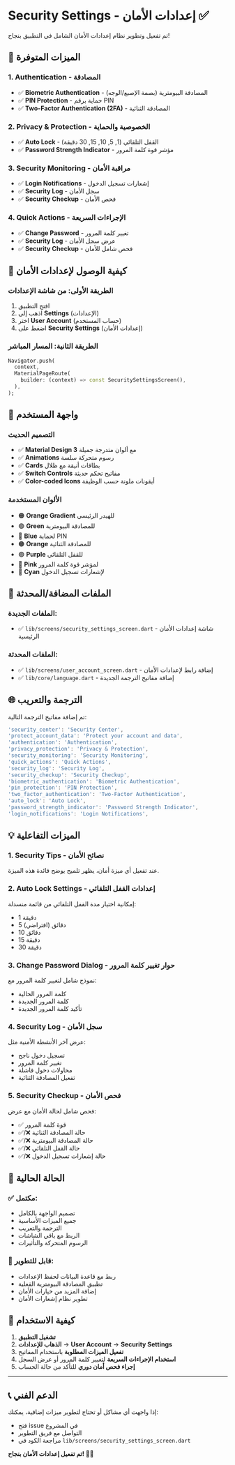# Security Settings - إعدادات الأمان ✅

تم تفعيل وتطوير نظام إعدادات الأمان الشامل في التطبيق بنجاح!

## 🔐 الميزات المتوفرة

### 1. **Authentication - المصادقة**
- ✅ **Biometric Authentication** - المصادقة البيومترية (بصمة الإصبع/الوجه)
- ✅ **PIN Protection** - حماية برقم PIN
- ✅ **Two-Factor Authentication (2FA)** - المصادقة الثنائية

### 2. **Privacy & Protection - الخصوصية والحماية**
- ✅ **Auto Lock** - القفل التلقائي (1, 5, 10, 15, 30 دقيقة)
- ✅ **Password Strength Indicator** - مؤشر قوة كلمة المرور

### 3. **Security Monitoring - مراقبة الأمان**
- ✅ **Login Notifications** - إشعارات تسجيل الدخول
- ✅ **Security Log** - سجل الأمان
- ✅ **Security Checkup** - فحص الأمان

### 4. **Quick Actions - الإجراءات السريعة**
- ✅ **Change Password** - تغيير كلمة المرور
- ✅ **Security Log** - عرض سجل الأمان
- ✅ **Security Checkup** - فحص شامل للأمان

## 🚀 كيفية الوصول لإعدادات الأمان

### الطريقة الأولى: من شاشة الإعدادات
1. افتح التطبيق
2. اذهب إلى **Settings** (الإعدادات)
3. اختر **User Account** (حساب المستخدم)
4. اضغط على **Security Settings** (إعدادات الأمان)

### الطريقة الثانية: المسار المباشر
```dart
Navigator.push(
  context,
  MaterialPageRoute(
    builder: (context) => const SecuritySettingsScreen(),
  ),
);
```

## 📱 واجهة المستخدم

### التصميم الحديث
- ✅ **Material Design 3** مع ألوان متدرجة جميلة
- ✅ **Animations** رسوم متحركة سلسة
- ✅ **Cards** بطاقات أنيقة مع ظلال
- ✅ **Switch Controls** مفاتيح تحكم حديثة
- ✅ **Color-coded Icons** أيقونات ملونة حسب الوظيفة

### الألوان المستخدمة
- 🟠 **Orange Gradient** للهيدر الرئيسي
- 🟢 **Green** للمصادقة البيومترية
- 🔵 **Blue** لحماية PIN
- 🟠 **Orange** للمصادقة الثنائية
- 🟣 **Purple** للقفل التلقائي
- 🔴 **Pink** لمؤشر قوة كلمة المرور
- 🔵 **Cyan** لإشعارات تسجيل الدخول

## 🔧 الملفات المضافة/المحدثة

### الملفات الجديدة:
- ✅ `lib/screens/security_settings_screen.dart` - شاشة إعدادات الأمان الرئيسية

### الملفات المحدثة:
- ✅ `lib/screens/user_account_screen.dart` - إضافة رابط لإعدادات الأمان
- ✅ `lib/core/language.dart` - إضافة مفاتيح الترجمة الجديدة

## 🌐 الترجمة والتعريب

تم إضافة مفاتيح الترجمة التالية:
```dart
'security_center': 'Security Center',
'protect_account_data': 'Protect your account and data',
'authentication': 'Authentication',
'privacy_protection': 'Privacy & Protection',
'security_monitoring': 'Security Monitoring',
'quick_actions': 'Quick Actions',
'security_log': 'Security Log',
'security_checkup': 'Security Checkup',
'biometric_authentication': 'Biometric Authentication',
'pin_protection': 'PIN Protection',
'two_factor_authentication': 'Two-Factor Authentication',
'auto_lock': 'Auto Lock',
'password_strength_indicator': 'Password Strength Indicator',
'login_notifications': 'Login Notifications',
```

## 💡 الميزات التفاعلية

### 1. **Security Tips** - نصائح الأمان
عند تفعيل أي ميزة أمان، يظهر تلميح يوضح فائدة هذه الميزة.

### 2. **Auto Lock Settings** - إعدادات القفل التلقائي
إمكانية اختيار مدة القفل التلقائي من قائمة منسدلة:
- 1 دقيقة
- 5 دقائق (افتراضي)
- 10 دقائق
- 15 دقيقة
- 30 دقيقة

### 3. **Change Password Dialog** - حوار تغيير كلمة المرور
نموذج شامل لتغيير كلمة المرور مع:
- كلمة المرور الحالية
- كلمة المرور الجديدة
- تأكيد كلمة المرور الجديدة

### 4. **Security Log** - سجل الأمان
عرض آخر الأنشطة الأمنية مثل:
- تسجيل دخول ناجح
- تغيير كلمة المرور
- محاولات دخول فاشلة
- تفعيل المصادقة الثنائية

### 5. **Security Checkup** - فحص الأمان
فحص شامل لحالة الأمان مع عرض:
- ✅ قوة كلمة المرور
- ✅/❌ حالة المصادقة الثنائية
- ✅/❌ حالة المصادقة البيومترية
- ✅/❌ حالة القفل التلقائي
- ✅/❌ حالة إشعارات تسجيل الدخول

## 🎯 الحالة الحالية

### ✅ مكتمل:
- تصميم الواجهة بالكامل
- جميع الميزات الأساسية
- الترجمة والتعريب
- الربط مع باقي الشاشات
- الرسوم المتحركة والتأثيرات

### 🔄 قابل للتطوير:
- ربط مع قاعدة البيانات لحفظ الإعدادات
- تطبيق المصادقة البيومترية الفعلية
- إضافة المزيد من خيارات الأمان
- تطوير نظام إشعارات الأمان

## 🚀 كيفية الاستخدام

1. **تشغيل التطبيق**
2. **الذهاب للإعدادات** → **User Account** → **Security Settings**
3. **تفعيل الميزات المطلوبة** باستخدام المفاتيح
4. **استخدام الإجراءات السريعة** لتغيير كلمة المرور أو عرض السجل
5. **إجراء فحص أمان دوري** للتأكد من حالة الحساب

---

## 📞 الدعم الفني

إذا واجهت أي مشاكل أو تحتاج لتطوير ميزات إضافية، يمكنك:
- فتح issue في المشروع
- التواصل مع فريق التطوير
- مراجعة الكود في `lib/screens/security_settings_screen.dart`

**تم تفعيل إعدادات الأمان بنجاح! 🔐✅**
